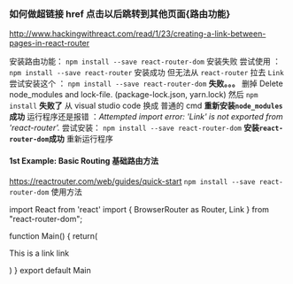 ### 如何做超链接  href 点击以后跳转到其他页面{路由功能}
http://www.hackingwithreact.com/read/1/23/creating-a-link-between-pages-in-react-router

安装路由功能： `npm install --save react-router-dom`   安装失败
尝试使用 ：`npm install --save react-router` 安装成功 但无法从 `react-router` 拉去 `Link`
尝试安装这个 ： `npm install --save react-router-dom` **失败。。。**
删掉 Delete node_modules and lock-file. (package-lock.json, yarn.lock)
然后 `npm install`  **失败了**
从 visual studio code 换成 普通的 cmd   **重新安装`node_modules`成功**
运行程序还是报错 ：*Attempted import error: 'Link' is not exported from 'react-router'.*
尝试安装： `npm install --save react-router-dom`  **安装`react-router-dom`成功**
重新运行程序

#### 1st Example: Basic Routing 基础路由方法 
https://reactrouter.com/web/guides/quick-start
`npm install --save react-router-dom`
使用方法

import React from  'react'
import {
    BrowserRouter as Router,
    Link
  } from "react-router-dom";

  function Main() {
    return(
        <Router>
            <p>This is a link <Link to="/docs/getting-started">link</Link></p>
        </Router>
    )
  }
  export default Main
